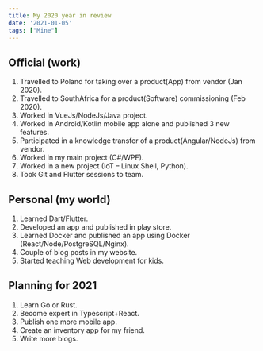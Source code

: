 ```yaml
---
title: My 2020 year in review
date: '2021-01-05'
tags: ["Mine"]
---
```


## Official (work)

1. Travelled to Poland for taking over a product(App) from vendor (Jan 2020).
2. Travelled to SouthAfrica for a product(Software) commissioning (Feb 2020).
3. Worked in VueJs/NodeJs/Java project.
4. Worked in Android/Kotlin mobile app alone and published 3 new features.
5. Participated in a knowledge transfer of a product(Angular/NodeJs) from vendor.
6. Worked in my main project (C#/WPF).
7. Worked in a new project (IoT – Linux Shell, Python).
8. Took Git and Flutter sessions to team.

## Personal (my world)

1. Learned Dart/Flutter.
2. Developed an app and published in play store.
3. Learned Docker and published an app using Docker (React/Node/PostgreSQL/Nginx).
4. Couple of blog posts in my website.
5. Started teaching Web development for kids.

## Planning for 2021

1. Learn Go or Rust.
2. Become expert in Typescript+React.
3. Publish one more mobile app.
4. Create an inventory app for my friend.
5. Write more blogs.
